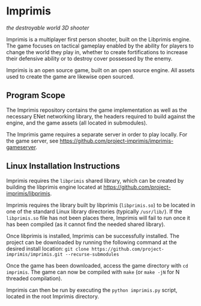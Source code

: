 # Imprimis

*the destroyable world 3D shooter*

Imprimis is a multiplayer first person shooter, built on the Libprimis engine.
The game focuses on tactical gameplay enabled by the ability for players to change
the world they play in, whether to create fortifications to increase their defensive
ability or to destroy cover possessed by the enemy.

Imprimis is an open source game, built on an open source engine. All assets used
to create the game are likewise open sourced.

## Program Scope

The Imprimis repository contains the game implementation as well as the necessary
ENet networking library, the headers required to build against the engine, and the
game assets (all located in submodules).

The Imprimis game requires a separate server in order to play locally. For the
game server, see https://github.com/project-imprimis/imprimis-gameserver.

## Linux Installation Instructions

Imprimis requires the `libprimis` shared library, which can be created by building
the libprimis engine located at https://github.com/project-imprimis/libprimis.

Imprimis requires the library built by libprimis (`libprimis.so`) to be located in
one of the standard Linux library directories (typically `/usr/lib/`). If the
`libprimis.so` file has not been places there, Imprimis will fail to run once it
has been compiled (as it cannot find the needed shared library).

Once libprimis is installed, Imprimis can be successfully installed. The project
can be downloaded by running the following command at the desired install location:
`git clone https://github.com/project-imprimis/imprimis.git --recurse-submodules`

Once the game has been downloaded, access the game directory with `cd imprimis`.
The game can now be compiled with `make` (or `make -jN` for N threaded compilation).

Imprimis can then be run by executing the `python imprimis.py` script, located
in the root Imprimis directory.
